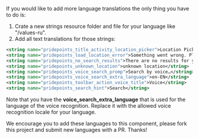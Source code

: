 If you would like to add more language translations the only thing you have to do is:

1. Crate a new strings resource folder and file for your language like "/values-ru".
2. Add all text translations for those strings:

```xml
<string name="pridepoints_title_activity_location_picker">Location Picker</string>
<string name="pridepoints_load_location_error">Something went wrong. Please try again.</string>
<string name="pridepoints_no_search_results">There are no results for your search</string>
<string name="pridepoints_unknown_location">unknown location</string>
<string name="pridepoints_voice_search_promp">Search by voice…</string>
<string name="pridepoints_voice_search_extra_language">en-EN</string>
<string name="pridepoints_toolbar_action_voice_title">Voice</string>
<string name="pridepoints_search_hint">Search</string>
```

Note that you have the **voice_search_extra_language** that is used for the language of the voice recognition.
Replace it with the allowed voice recognition locale for your language.

We encourage you to add these languages to this component, please fork this project and submit new languages with a PR. Thanks!


